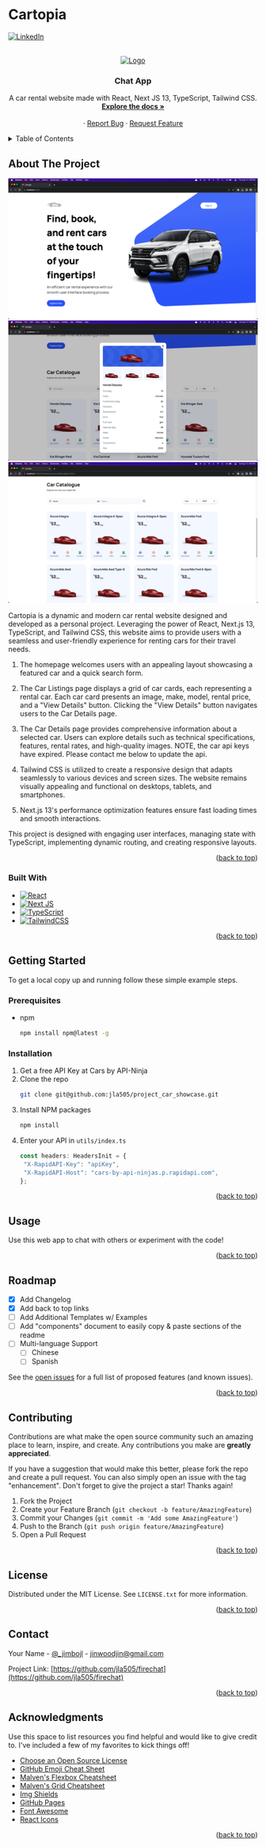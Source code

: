# Cartopia

<!-- Improved compatibility of back to top link: See: https://github.com/othneildrew/Best-README-Template/pull/73 -->
<a name="readme-top"></a>
<!--
*** Thanks for checking out the Best-README-Template. If you have a suggestion
*** that would make this better, please fork the repo and create a pull request
*** or simply open an issue with the tag "enhancement".
*** Don't forget to give the project a star!
*** Thanks again! Now go create something AMAZING! :D
-->



<!-- PROJECT SHIELDS -->
<!--
*** I'm using markdown "reference style" links for readability.
*** Reference links are enclosed in brackets [ ] instead of parentheses ( ).
*** See the bottom of this document for the declaration of the reference variables
*** for contributors-url, forks-url, etc. This is an optional, concise syntax you may use.
*** https://www.markdownguide.org/basic-syntax/#reference-style-links
-->
[![LinkedIn][linkedin-shield]][linkedin-url]



<!-- PROJECT LOGO -->
<br />
<div align="center">
  <a href="https://github.com/jla505/firechat">
    <img src="public/logo192.png" alt="Logo" width="80" height="80">
  </a>

  <h3 align="center">Chat App</h3>

  <p align="center">
    A car rental website made with React, Next JS 13, TypeScript, Tailwind CSS.
    <br />
    <a href="https://github.com/jla505/firechat"><strong>Explore the docs »</strong></a>
    <br />
    <br />
    ·
    <a href="https://github.com/jla505/firechat/issues">Report Bug</a>
    ·
    <a href="https://github.com/jla505/firechat/issues">Request Feature</a>
  </p>
</div>



<!-- TABLE OF CONTENTS -->
<details>
  <summary>Table of Contents</summary>
  <ol>
    <li>
      <a href="#about-the-project">About The Project</a>
      <ul>
        <li><a href="#built-with">Built With</a></li>
      </ul>
    </li>
    <li>
      <a href="#getting-started">Getting Started</a>
      <ul>
        <li><a href="#prerequisites">Prerequisites</a></li>
        <li><a href="#installation">Installation</a></li>
      </ul>
    </li>
    <li><a href="#usage">Usage</a></li>
    <li><a href="#roadmap">Roadmap</a></li>
    <li><a href="#contributing">Contributing</a></li>
    <li><a href="#license">License</a></li>
    <li><a href="#contact">Contact</a></li>
    <li><a href="#acknowledgments">Acknowledgments</a></li>
  </ol>
</details>



<!-- ABOUT THE PROJECT -->
## About The Project

[![Product Name Screen Shot][product-screenshot]](https://example.com)
[![Product Name Screen Shot][product-screenshot2]](https://example.com)
[![Product Name Screen Shot][product-screenshot3]](https://example.com)

Cartopia is a dynamic and modern car rental website designed and developed as a personal project. Leveraging the power of React, Next.js 13, TypeScript, and Tailwind CSS, this website aims to provide users with a seamless and user-friendly experience for renting cars for their travel needs.

1. The homepage welcomes users with an appealing layout showcasing a featured car and a quick search form.

2. The Car Listings page displays a grid of car cards, each representing a rental car. Each car card presents an image, make, model, rental price, and a "View Details" button. Clicking the "View Details" button navigates users to the Car Details page.

3. The Car Details page provides comprehensive information about a selected car. Users can explore details such as technical specifications, features, rental rates, and high-quality images. NOTE, the car api keys have expired. Please contact me below to update the api.

4. Tailwind CSS is utilized to create a responsive design that adapts seamlessly to various devices and screen sizes. The website remains visually appealing and functional on desktops, tablets, and smartphones.

5. Next.js 13's performance optimization features ensure fast loading times and smooth interactions.

This project is designed with engaging user interfaces, managing state with TypeScript, implementing dynamic routing, and creating responsive layouts.

<p align="right">(<a href="#readme-top">back to top</a>)</p>

### Built With

* [![React][React.js]][React-url]
* [![Next JS][NextJS.com]][NextJS-url]
* [![TypeScript][TypeScript.com]][TypeScript-url]
* [![TailwindCSS][TailwindCSS.com]][TailwindCSS-url]

<p align="right">(<a href="#readme-top">back to top</a>)</p>

<!-- GETTING STARTED -->
## Getting Started

To get a local copy up and running follow these simple example steps.

### Prerequisites

* npm
  ```sh
  npm install npm@latest -g
  ```

### Installation

1. Get a free API Key at Cars by API-Ninja
2. Clone the repo
   ```sh
   git clone git@github.com:jla505/project_car_showcase.git
   ```
3. Install NPM packages
   ```sh
   npm install
   ```
4. Enter your API in `utils/index.ts`
   ```js
   const headers: HeadersInit = {
    "X-RapidAPI-Key": "apiKey",
    "X-RapidAPI-Host": "cars-by-api-ninjas.p.rapidapi.com",
   };
   ```

<p align="right">(<a href="#readme-top">back to top</a>)</p>



<!-- USAGE EXAMPLES -->
## Usage

Use this web app to chat with others or experiment with the code!

<p align="right">(<a href="#readme-top">back to top</a>)</p>



<!-- ROADMAP -->
## Roadmap

- [x] Add Changelog
- [x] Add back to top links
- [ ] Add Additional Templates w/ Examples
- [ ] Add "components" document to easily copy & paste sections of the readme
- [ ] Multi-language Support
    - [ ] Chinese
    - [ ] Spanish

See the [open issues](https://github.com/jla505/firechat/issues) for a full list of proposed features (and known issues).

<p align="right">(<a href="#readme-top">back to top</a>)</p>



<!-- CONTRIBUTING -->
## Contributing

Contributions are what make the open source community such an amazing place to learn, inspire, and create. Any contributions you make are **greatly appreciated**.

If you have a suggestion that would make this better, please fork the repo and create a pull request. You can also simply open an issue with the tag "enhancement".
Don't forget to give the project a star! Thanks again!

1. Fork the Project
2. Create your Feature Branch (`git checkout -b feature/AmazingFeature`)
3. Commit your Changes (`git commit -m 'Add some AmazingFeature'`)
4. Push to the Branch (`git push origin feature/AmazingFeature`)
5. Open a Pull Request

<p align="right">(<a href="#readme-top">back to top</a>)</p>



<!-- LICENSE -->
## License

Distributed under the MIT License. See `LICENSE.txt` for more information.

<p align="right">(<a href="#readme-top">back to top</a>)</p>



<!-- CONTACT -->
## Contact

Your Name - [@_jimbojl](https://twitter.com/_jimbojl) - jinwoodjin@gmail.com

Project Link: [https://github.com/jla505/firechat](https://github.com/jla505/firechat)

<p align="right">(<a href="#readme-top">back to top</a>)</p>

<!-- ACKNOWLEDGMENTS -->
## Acknowledgments

Use this space to list resources you find helpful and would like to give credit to. I've included a few of my favorites to kick things off!

* [Choose an Open Source License](https://choosealicense.com)
* [GitHub Emoji Cheat Sheet](https://www.webpagefx.com/tools/emoji-cheat-sheet)
* [Malven's Flexbox Cheatsheet](https://flexbox.malven.co/)
* [Malven's Grid Cheatsheet](https://grid.malven.co/)
* [Img Shields](https://shields.io)
* [GitHub Pages](https://pages.github.com)
* [Font Awesome](https://fontawesome.com)
* [React Icons](https://react-icons.github.io/react-icons/search)

<p align="right">(<a href="#readme-top">back to top</a>)</p>

<!-- MARKDOWN LINKS & IMAGES -->
<!-- https://www.markdownguide.org/basic-syntax/#reference-style-links -->
[linkedin-shield]: https://img.shields.io/badge/-LinkedIn-black.svg?style=for-the-badge&logo=linkedin&colorB=555
[linkedin-url]: https://www.linkedin.com/in/jin-liang/
[product-screenshot]: public/Screenshot1.png
[product-screenshot2]: public/Screenshot2.png
[product-screenshot3]: public/Screenshot3.png
[React.js]: https://img.shields.io/badge/React-20232A?style=for-the-badge&logo=react&logoColor=61DAFB
[React-url]: https://reactjs.org/
[NextJS.com]: https://img.shields.io/badge/Next-black?style=for-the-badge&logo=next.js&logoColor=white
[NextJS-url]: https://nextjs.org/
[TypeScript.com]: https://img.shields.io/badge/typescript-%23007ACC.svg?style=for-the-badge&logo=typescript&logoColor=white
[TypeScript-url]: https://www.typescriptlang.org/
[TailwindCSS.com]: https://img.shields.io/badge/tailwindcss-%2338B2AC.svg?style=for-the-badge&logo=tailwind-css&logoColor=white
[TailwindCSS-url]: https://tailwindcss.com/